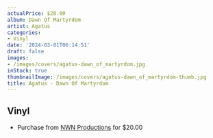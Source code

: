 ```yaml
---
actualPrice: $20.00
album: Dawn Of Martyrdom
artist: Agatus
categories:
- Vinyl
date: '2024-03-01T06:14:51'
draft: false
images:
- /images/covers/agatus-dawn_of_martyrdom.jpg
inStock: true
thumbnailImage: /images/covers/agatus-dawn_of_martyrdom-thumb.jpg
title: Agatus - Dawn Of Martyrdom
---
```


## Vinyl
* Purchase from [NWN Productions](http://shop.nwnprod.com/index.php?route=product/product&path=75&product_id=44842&sort=pd.name&order=ASC) for $20.00
